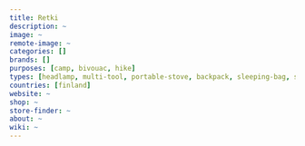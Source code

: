 ```yaml
---
title: Retki
description: ~
image: ~
remote-image: ~
categories: []
brands: []
purposes: [camp, bivouac, hike]
types: [headlamp, multi-tool, portable-stove, backpack, sleeping-bag, sleeping-mattress, tent]
countries: [finland]
website: ~
shop: ~
store-finder: ~
about: ~
wiki: ~
---
```


